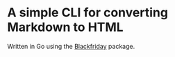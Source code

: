 # A simple CLI for converting Markdown to HTML

Written in Go using the [Blackfriday](https://github.com/russross/blackfriday) package.
